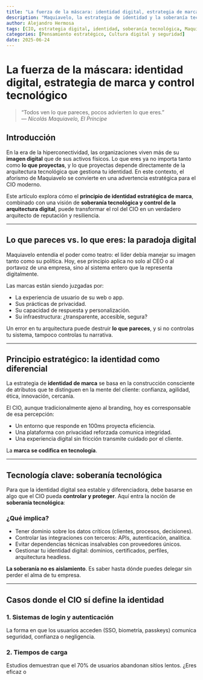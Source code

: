 ```yaml
---
title: "La fuerza de la máscara: identidad digital, estrategia de marca y control tecnológico"
description: "Maquiavelo, la estrategia de identidad y la soberanía tecnológica como pilares del liderazgo digital del CIO moderno."
author: Alejandro Hermosa
tags: [CIO, estrategia digital, identidad, soberanía tecnológica, Maquiavelo, marca digital]
categories: [Pensamiento estratégico, Cultura digital y seguridad]
date: 2025-06-24
---
```


# La fuerza de la máscara: identidad digital, estrategia de marca y control tecnológico

> “Todos ven lo que pareces, pocos advierten lo que eres.”  
> — *Nicolás Maquiavelo, El Príncipe*

## Introducción

En la era de la hiperconectividad, las organizaciones viven más de su **imagen digital** que de sus activos físicos. Lo que eres ya no importa tanto como **lo que proyectas**, y lo que proyectas depende directamente de la arquitectura tecnológica que gestiona tu identidad. En este contexto, el aforismo de Maquiavelo se convierte en una advertencia estratégica para el CIO moderno.

Este artículo explora cómo el **principio de identidad estratégica de marca**, combinado con una visión de **soberanía tecnológica y control de la arquitectura digital**, puede transformar el rol del CIO en un verdadero arquitecto de reputación y resiliencia.

---

## Lo que pareces vs. lo que eres: la paradoja digital

Maquiavelo entendía el poder como teatro: el líder debía manejar su imagen tanto como su política. Hoy, ese principio aplica no solo al CEO o al portavoz de una empresa, sino al sistema entero que la representa digitalmente.

Las marcas están siendo juzgadas por:

- La experiencia de usuario de su web o app.
- Sus prácticas de privacidad.
- Su capacidad de respuesta y personalización.
- Su infraestructura: ¿transparente, accesible, segura?

Un error en tu arquitectura puede destruir **lo que pareces**, y si no controlas tu sistema, tampoco controlas tu narrativa.

---

## Principio estratégico: la identidad como diferencial

La estrategia de **identidad de marca** se basa en la construcción consciente de atributos que te distinguen en la mente del cliente: confianza, agilidad, ética, innovación, cercanía.

El CIO, aunque tradicionalmente ajeno al branding, hoy es corresponsable de esa percepción:

- Un entorno que responde en 100ms proyecta eficiencia.
- Una plataforma con privacidad reforzada comunica integridad.
- Una experiencia digital sin fricción transmite cuidado por el cliente.

La **marca se codifica en tecnología**.

---

## Tecnología clave: soberanía tecnológica

Para que la identidad digital sea estable y diferenciadora, debe basarse en algo que el CIO pueda **controlar y proteger**. Aquí entra la noción de **soberanía tecnológica**:

### ¿Qué implica?

- Tener dominio sobre los datos críticos (clientes, procesos, decisiones).
- Controlar las integraciones con terceros: APIs, autenticación, analítica.
- Evitar dependencias técnicas insalvables con proveedores únicos.
- Gestionar tu identidad digital: dominios, certificados, perfiles, arquitectura headless.

**La soberanía no es aislamiento**. Es saber hasta dónde puedes delegar sin perder el alma de tu empresa.

---

## Casos donde el CIO sí define la identidad

### 1. Sistemas de login y autenticación
La forma en que los usuarios acceden (SSO, biometría, passkeys) comunica seguridad, confianza o negligencia.

### 2. Tiempos de carga
Estudios demuestran que el 70% de usuarios abandonan sitios lentos. ¿Eres eficaz o
